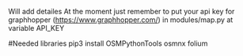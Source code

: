 Will add detailes
At the moment just remember to put your api key for graphhopper (https://www.graphhopper.com/) in modules/map.py at variable API_KEY

#Needed libraries
pip3 install OSMPythonTools osmnx folium